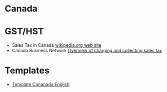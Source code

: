 # Canada

# GST/HST

* Sales Tax in Canada [wikipedia.org web site](https://en.wikipedia.org/wiki/Sales_taxes_in_Canada)
* Canada Business Network [Overview of charging and collecting sales tax](https://canadabusiness.ca/government/taxes-gst-hst/federal-tax-information/overview-of-charging-and-collecting-sales-tax/)

# Templates
* [Template Cananada English](https://github.com/BananaAccounting/International/tree/master/Canada/Templates)
